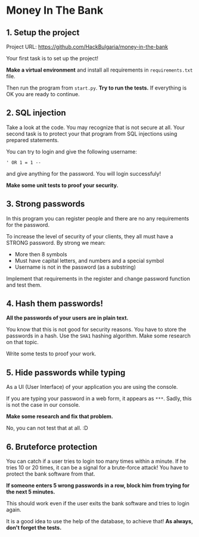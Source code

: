 # Money In The Bank

## 1. Setup the project 
Project URL: https://github.com/HackBulgaria/money-in-the-bank

Your first task is to set up the project!

__Make a virtual environment__ and install all requirements in ```requirements.txt``` file. 

Then run the program from ```start.py```. __Try to run the tests.__ If everything is OK you are ready to continue.

## 2. SQL injection 

Take a look at the code. You may recognize that is not secure at all. Your second task is to protect your that program from SQL injections using prepared statements. 

You can try to login and give the following username:

```
' OR 1 = 1 --
```

and give anything for the password. You will login successfuly!


__Make some unit tests to proof your security.__

## 3. Strong passwords
 
In this program you can register people and there are no any requirements for the password. 

To increase the level of security of your clients, they all must have a STRONG password. By strong we mean:

* More then 8 symbols
* Must have capital letters, and numbers and a special symbol
* Username is not in the password (as a substring)

Implement that requirements in the register and change password function and test them.

## 4. Hash them passwords!

__All the passwords of your users are in plain text.__ 

You know that this is not good for security reasons. You have to store the passwords in a hash. Use the `SHA1` hashing algorithm. Make some research on that topic. 

Write some tests to proof your work.

## 5. Hide passwords while typing 

As a UI (User Interface)  of your application you are using the console. 

If you are typing your password in a web form, it appears as `***`. Sadly, this is not the case in our console.

__Make some research and fix that problem.__

No, you can not test that at all. :D

## 6. Bruteforce protection 

You can catch if a user tries to login too many times within a minute. If he tries 10 or 20 times, it can be a signal for a brute-force attack! You have to protect the bank software from that.

__If someone enters 5 wrong passwords in a row, block him from trying for the next 5 minutes.__

This should work even if the user exits the bank software and tries to login again. 

It is a good idea to use the help of the database, to achieve that!
__As always, don't forget the tests.__ 
